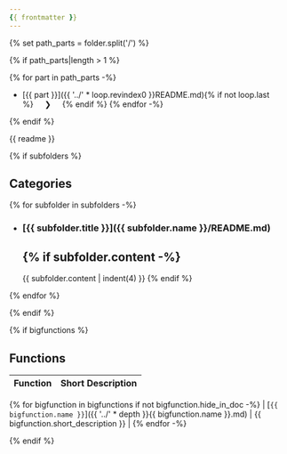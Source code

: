 ```yaml
---
{{ frontmatter }}
---
```


{% set path_parts = folder.split('/') %}

{% if path_parts|length > 1 %}

<div class="breadcrumb" markdown>

{% for part in path_parts -%}
- [{{ part }}]({{ '../' * loop.revindex0 }}README.md){% if not loop.last %}<span style="margin: 0 20px">❯</span>{% endif %}
{% endfor -%}

</div>

{% endif %}



{{ readme }}


{% if subfolders %}

## Categories

<div class="grid cards  " markdown>

{% for subfolder in subfolders -%}

-   ### [{{ subfolder.title }}]({{ subfolder.name }}/README.md)

    {% if subfolder.content -%}
    ---

    {{ subfolder.content | indent(4) }}
    {% endif %}

{% endfor %}

{% endif %}



{% if bigfunctions %}

## Functions

<div class="functions-table" markdown>

| Function | Short Description |
|------|---------|
{% for bigfunction in bigfunctions if not bigfunction.hide_in_doc -%}
| [<code>{{ bigfunction.name }}</code>]({{ '../' * depth }}{{ bigfunction.name }}.md) | {{ bigfunction.short_description }} |
{% endfor -%}

</div>

{% endif %}
